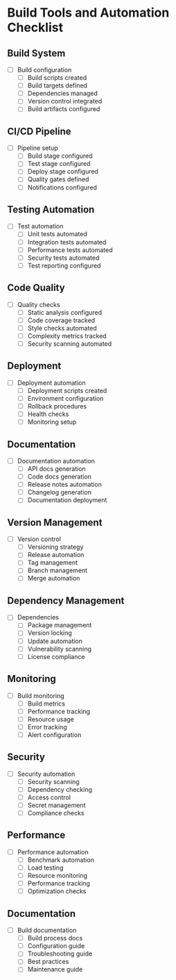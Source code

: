 # Build Tools and Automation Checklist

## Build System
- [ ] Build configuration
  - [ ] Build scripts created
  - [ ] Build targets defined
  - [ ] Dependencies managed
  - [ ] Version control integrated
  - [ ] Build artifacts configured

## CI/CD Pipeline
- [ ] Pipeline setup
  - [ ] Build stage configured
  - [ ] Test stage configured
  - [ ] Deploy stage configured
  - [ ] Quality gates defined
  - [ ] Notifications configured

## Testing Automation
- [ ] Test automation
  - [ ] Unit tests automated
  - [ ] Integration tests automated
  - [ ] Performance tests automated
  - [ ] Security tests automated
  - [ ] Test reporting configured

## Code Quality
- [ ] Quality checks
  - [ ] Static analysis configured
  - [ ] Code coverage tracked
  - [ ] Style checks automated
  - [ ] Complexity metrics tracked
  - [ ] Security scanning automated

## Deployment
- [ ] Deployment automation
  - [ ] Deployment scripts created
  - [ ] Environment configuration
  - [ ] Rollback procedures
  - [ ] Health checks
  - [ ] Monitoring setup

## Documentation
- [ ] Documentation automation
  - [ ] API docs generation
  - [ ] Code docs generation
  - [ ] Release notes automation
  - [ ] Changelog generation
  - [ ] Documentation deployment

## Version Management
- [ ] Version control
  - [ ] Versioning strategy
  - [ ] Release automation
  - [ ] Tag management
  - [ ] Branch management
  - [ ] Merge automation

## Dependency Management
- [ ] Dependencies
  - [ ] Package management
  - [ ] Version locking
  - [ ] Update automation
  - [ ] Vulnerability scanning
  - [ ] License compliance

## Monitoring
- [ ] Build monitoring
  - [ ] Build metrics
  - [ ] Performance tracking
  - [ ] Resource usage
  - [ ] Error tracking
  - [ ] Alert configuration

## Security
- [ ] Security automation
  - [ ] Security scanning
  - [ ] Dependency checking
  - [ ] Access control
  - [ ] Secret management
  - [ ] Compliance checks

## Performance
- [ ] Performance automation
  - [ ] Benchmark automation
  - [ ] Load testing
  - [ ] Resource monitoring
  - [ ] Performance tracking
  - [ ] Optimization checks

## Documentation
- [ ] Build documentation
  - [ ] Build process docs
  - [ ] Configuration guide
  - [ ] Troubleshooting guide
  - [ ] Best practices
  - [ ] Maintenance guide
